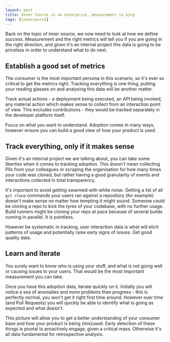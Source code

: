 ```yaml
---
layout: post
title: Inner Source in an enterprise, measurement is king
tags: [innersource]
---
```

Back on the topic of inner source, we now need to look at how we define _success_. Measurement and the right metrics will tell you if you are going in the right direction, and given it's an internal project this data is going to be priceless in order to understand what to do next.

## Establish a good set of metrics
The consumer is the most important persona in this scenario, so it's ever so critical to get the metrics right. Tracking everything is one thing, putting your reading glasses on and analysing this data will be another matter.

Track actual actions - a deployment being executed, an API being invoked, any material action which makes sense to collect from an interaction point of view. This excludes contributions - they would be tracked separately in the developer platform itself.

Focus on what you want to understand. Adoption comes in many ways, however ensure you can build a good view of how your product is used. 

## Track everything, only if it makes sense
Given it's an internal project we are talking about, you can take some liberties when it comes to tracking adoption. This doesn't mean collecting PIIs from your colleagues or scraping the organisation for how many times your code was cloned, but rather having a good granularity of events and interactions collected in total transparency.

It's important to avoid getting swarmed with white noise. Getting a list of all `git clone` commands your users ran against a repository (for example) doesn't make sense no matter how tempting it might sound. Someone could be cloning a repo to kick the tyres of your codebase, with no further usage. Build runners might be cloning your repo at pace because of several builds running in parallel. It is pointless.

However be systematic in tracking, user interaction data is what will elicit patterns of usage and potentially raise early signs of issues. Get good quality data.

## Learn and iterate
You surely want to know who is using your stuff, and what is not going well or causing issues to your users. That would be the most important measurement you can take.

Once you have this adoption data, iterate quickly on it. Initially you will notice a sea of anomalies and more problems than progress - this is perfectly normal, you won't get it right first time around. However over time (and Pull Requests) you will quickly be able to identify what is going as expected and what doesn't.

This picture will allow you to get a better understanding of your consumer base and how your product is being (mis)used. Early detection of these things is pivotal to proactively engage, given a critical mass. Otherwise it's all data fundamental for retrospective analysis.

